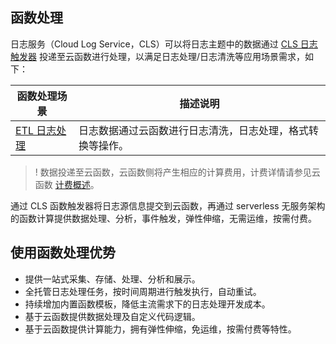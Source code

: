 ## 函数处理

日志服务（Cloud Log Service，CLS）可以将日志主题中的数据通过 [CLS 日志触发器](https://intl.cloud.tencent.com/document/product/583/38845) 投递至云函数进行处理，以满足日志处理/日志清洗等应用场景需求，如下：


| 函数处理场景                                               | 描述说明                                |
| ------------------------------------------------------------ | --------------------------------------- |
| [ETL 日志处理](https://www.tencentcloud.com/document/product/614/38884) | 日志数据通过云函数进行日志清洗，日志处理，格式转换等操作。  |


>! 数据投递至云函数，云函数侧将产生相应的计算费用，计费详情请参见云函数 [计费概述](https://intl.cloud.tencent.com/document/product/583/17299)。
>


通过 CLS 函数触发器将日志源信息提交到云函数，再通过 serverless 无服务架构的函数计算提供数据处理、分析，事件触发，弹性伸缩，无需运维，按需付费。

## 使用函数处理优势

- 提供一站式采集、存储、处理、分析和展示。
- 全托管日志处理任务，按时间周期进行触发执行，自动重试。
- 持续增加内置函数模板，降低主流需求下的日志处理开发成本。
- 基于云函数提供数据处理及自定义代码逻辑。
- 基于云函数提供计算能力，拥有弹性伸缩，免运维，按需付费等特性。

